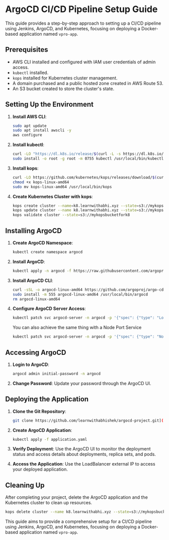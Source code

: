 
# ArgoCD CI/CD Pipeline Setup Guide

This guide provides a step-by-step approach to setting up a CI/CD pipeline using Jenkins, ArgoCD, and Kubernetes, focusing on deploying a Docker-based application named `vpro-app`.

## Prerequisites

- AWS CLI installed and configured with IAM user credentials of admin access.
- `kubectl` installed.
- `kops` installed for Kubernetes cluster management.
- A domain purchased and a public hosted zone created in AWS Route 53.
- An S3 bucket created to store the cluster's state.

## Setting Up the Environment

1. **Install AWS CLI**:

    ```bash
    sudo apt update 
    sudo apt install awscli -y
    aws configure
    ```

2. **Install kubectl**:

    ```bash
    curl -LO "https://dl.k8s.io/release/$(curl -L -s https://dl.k8s.io/release/stable.txt)/bin/linux/amd64/kubectl"
    sudo install -o root -g root -m 0755 kubectl /usr/local/bin/kubectl
    ```

3. **Install kops**:

    ```bash
    curl -LO https://github.com/kubernetes/kops/releases/download/$(curl -s https://api.github.com/repos/kubernetes/kops/releases/latest | grep tag_name | cut -d '"' -f 4)/kops-linux-amd64
    chmod +x kops-linux-amd64
    sudo mv kops-linux-amd64 /usr/local/bin/kops
    ```

4. **Create Kubernetes Cluster with kops**:

    ```bash
    kops create cluster --name=k8.learnwithabhi.xyz --state=s3://mykopsbucketfork8 --zones=us-east-1a --node-count=1 --node-size=t3.small --master-size=t3.medium --dns-zone=k8.learnwithabhi.xyz --node-volume-size=8 --master-volume-size=8
    kops update cluster --name k8.learnwithabhi.xyz --state=s3://mykopsbucketfork8 --yes --admin
    kops validate cluster --state=s3://mykopsbucketfork8
    ```

## Installing ArgoCD

1. **Create ArgoCD Namespace**:

    ```bash
    kubectl create namespace argocd
    ```

2. **Install ArgoCD**:

    ```bash
    kubectl apply -n argocd -f https://raw.githubusercontent.com/argoproj/argo-cd/stable/manifests/install.yaml
    ```

3. **Install ArgoCD CLI**:

    ```bash
    curl -sSL -o argocd-linux-amd64 https://github.com/argoproj/argo-cd/releases/latest/download/argocd-linux-amd64
    sudo install -m 555 argocd-linux-amd64 /usr/local/bin/argocd
    rm argocd-linux-amd64
    ```

4. **Configure ArgoCD Server Access**:

    ```bash
    kubectl patch svc argocd-server -n argocd -p '{"spec": {"type": "LoadBalancer"}}'
    ```
    You can also achieve the same thing with a Node Port Service
    ```bash
    kubectl patch svc argocd-server -n argocd -p '{"spec": {"type": "NodePort", "ports": [{"name": "argocd-server", "port": 80, "nodePort": 31111}]}}'

    ```

## Accessing ArgoCD

1. **Login to ArgoCD**:

    ```bash
    argocd admin initial-password -n argocd
    ```

2. **Change Password**: Update your password through the ArgoCD UI.

## Deploying the Application

1. **Clone the Git Repository**:

    ```bash
    git clone https://github.com/learnwithabhishek/argocd-project.git](https://github.com/iAlexeze/argocd-project.git
    ```

2. **Create ArgoCD Application**:

    ```bash
    kubectl apply -f application.yaml
    ```

3. **Verify Deployment**: Use the ArgoCD UI to monitor the deployment status and access details about deployments, replica sets, and pods.

4. **Access the Application**: Use the LoadBalancer external IP to access your deployed application.

## Cleaning Up

After completing your project, delete the ArgoCD application and the Kubernetes cluster to clean up resources.

```bash
kops delete cluster --name k8.learnwithabhi.xyz --state=s3://mykopsbucketfork8 --yes
```

This guide aims to provide a comprehensive setup for a CI/CD pipeline using Jenkins, ArgoCD, and Kubernetes, focusing on deploying a Docker-based application named `vpro-app`.


